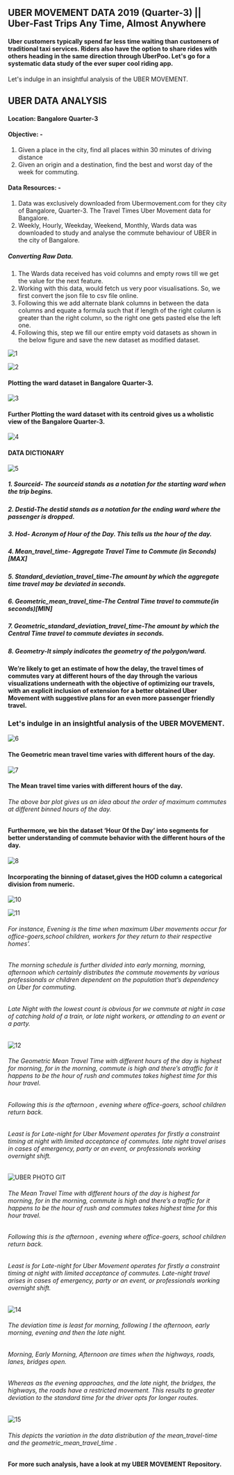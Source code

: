 ## UBER MOVEMENT DATA 2019 (Quarter-3) ||  Uber-Fast Trips Any Time, Almost Anywhere
#### Uber customers typically spend far less time waiting than customers of traditional taxi services. Riders also have the option to share rides with others heading in the same direction through UberPoo. Let's go for a systematic data study of the ever super cool riding app. 

Let's indulge in an insightful analysis of the UBER MOVEMENT. 


##                    UBER DATA ANALYSIS

#### Location: Bangalore Quarter-3

#### Objective: -
 1.	Given a place in the city, find all places within 30 minutes of driving distance
 2.	Given an origin and a destination, find the best and worst day of the week for commuting.

#### Data Resources: -
 1.	Data was exclusively downloaded from Ubermovement.com for they city of Bangalore, Quarter-3. The Travel Times Uber Movement data for Bangalore. 
 2.	Weekly, Hourly, Weekday, Weekend, Monthly, Wards data was downloaded to study and analyse the commute behaviour of UBER in the city of Bangalore. 


##### Converting Raw Data. 
1.	The Wards data received has void columns and empty rows till we get the value for the next feature. 
2.	Working with this data, would fetch us very poor visualisations. So, we first convert the json file to csv file online. 
3.	Following this we add alternate blank columns in between the data columns and equate a formula such that if length of the right column is greater than the right column, so the right one gets pasted else the left one. 
4.	Following this, step we fill our entire empty void datasets as shown in the below figure and save the new dataset as modified dataset. 


![1](https://user-images.githubusercontent.com/67545412/89106929-e867b300-d44a-11ea-8016-7325d6d71018.jpg)


![2](https://user-images.githubusercontent.com/67545412/89106930-eaca0d00-d44a-11ea-980e-1ec1e2db51c8.jpg)


#### Plotting the ward dataset in Bangalore Quarter-3. 

![3](https://user-images.githubusercontent.com/67545412/89106931-ebfb3a00-d44a-11ea-881d-2a02201ae748.jpg)



#### Further Plotting the ward dataset with its centroid gives us a wholistic view of the Bangalore Quarter-3.
![4](https://user-images.githubusercontent.com/67545412/89106932-ebfb3a00-d44a-11ea-8ee2-78d0f99b5591.jpg)





#### DATA DICTIONARY

![5](https://user-images.githubusercontent.com/67545412/89106933-ec93d080-d44a-11ea-9fc0-bd342f17c247.jpg)


##### 1.	Sourceid- The sourceid stands as a notation for the starting ward when the trip begins. 
##### 2.	Destid-The destid stands as a notation for the ending ward where the passenger is dropped. 
##### 3.	Hod- Acronym of Hour of the Day. This tells us the hour of the day.  
##### 4.	Mean_travel_time- Aggregate Travel Time to Commute (in Seconds)[MAX]
##### 5.	Standard_deviation_travel_time-The amount by which the aggregate time travel may be deviated in seconds. 
##### 6.	Geometric_mean_travel_time-The Central Time travel to commute{in seconds)[MIN]
##### 7.	Geometric_standard_deviation_travel_time-The amount by which the Central Time travel to commute deviates in seconds. 
##### 8.	Geometry-It simply indicates the geometry of the polygon/ward. 



#### We’re likely to get an estimate of how the delay, the travel times of commutes vary at different hours of the day through the various visualizations underneath with the objective of optimizing our travels, with an explicit inclusion of extension for a better obtained Uber Movement with suggestive plans for an even more passenger friendly travel. 



### Let's indulge in an insightful analysis of the UBER MOVEMENT. 

![6](https://user-images.githubusercontent.com/67545412/89106934-ef8ec100-d44a-11ea-9d6f-f964dfa7d0b3.jpg)


#### The Geometric mean travel time varies with different hours of the day. 

![7](https://user-images.githubusercontent.com/67545412/89106935-f0275780-d44a-11ea-9903-88a15babca1f.jpg)


#### The Mean travel time varies with different hours of the day. 

###### The above bar plot gives us an idea about the order of maximum commutes at different binned hours of the day.


#### Furthermore, we bin the dataset ‘Hour Of the Day’ into segments for better understanding of commute behavior with the different hours of the day. 

![8](https://user-images.githubusercontent.com/67545412/89106936-f0bfee00-d44a-11ea-9547-474aebe63f3a.jpg)




#### Incorporating the binning of dataset,gives the HOD column a categorical division from numeric. 

![10](https://user-images.githubusercontent.com/67545412/89106937-f1588480-d44a-11ea-9110-8066c1610232.jpg)



![11](https://user-images.githubusercontent.com/67545412/89106938-f1f11b00-d44a-11ea-85c3-b243e68076a2.jpg)


###### For instance, Evening is the time when maximum Uber movements occur for office-goers,school children, workers for they  return to their respective homes’.
###### The morning schedule is further divided into early morning, morning, afternoon which certainly distributes the commute movements by various professionals or children dependent on the population that’s dependency on Uber for commuting. 
###### Late Night with the lowest count is obvious for we commute at night in case of catching hold of a train, or late night workers, or attending to an event or a party. 


![12](https://user-images.githubusercontent.com/67545412/89106939-f1f11b00-d44a-11ea-8a5a-fdecaccf79c6.jpg)


###### The Geometric Mean Travel Time with different hours of the day is highest for morning, for in the morning, commute is high and there’s atraffic for it happens to be the hour of rush and commutes takes highest time for this hour travel. 
###### Following this is the afternoon , evening where office-goers, school children return back. 
###### Least is for Late-night for Uber Movement operates for firstly a constraint timing at night with limited acceptance of commutes. late night travel arises in cases of emergency, party or an event, or professionals working overnight shift. 


![UBER PHOTO GIT](https://user-images.githubusercontent.com/67545412/89104669-af264780-d438-11ea-94cd-82ed9955df0f.jpg)

###### The Mean Travel Time with different hours of the day is highest for morning, for in the morning, commute is high and there’s a traffic for it happens to be the hour of rush and commutes takes highest time for this hour travel. 
###### Following this is the afternoon , evening where office-goers, school children return back. 
###### Least is for Late-night for Uber Movement operates for firstly a constraint timing at night with limited acceptance of commutes. Late-night travel arises in cases of emergency, party or an event, or professionals working overnight shift.

![14](https://user-images.githubusercontent.com/67545412/89106941-f3224800-d44a-11ea-80cb-829e563f6263.jpg)


###### The deviation time is least for morning, following I the afternoon, early morning, evening and then the late night. 
###### Morning, Early Morning, Afternoon are times when the highways, roads, lanes, bridges open. 
###### Whereas as the evening approaches, and the late night, the bridges, the highways, the roads have a restricted movement. This results to greater deviation to the standard time for the driver opts for longer routes. 

![15](https://user-images.githubusercontent.com/67545412/89106942-f3bade80-d44a-11ea-9f08-9920de23c19d.jpg)


###### This depicts the variation in the data distribution of the mean_travel-time and the geometric_mean_travel_time .


#### For more such analysis, have a look at my UBER MOVEMENT Repository.  

